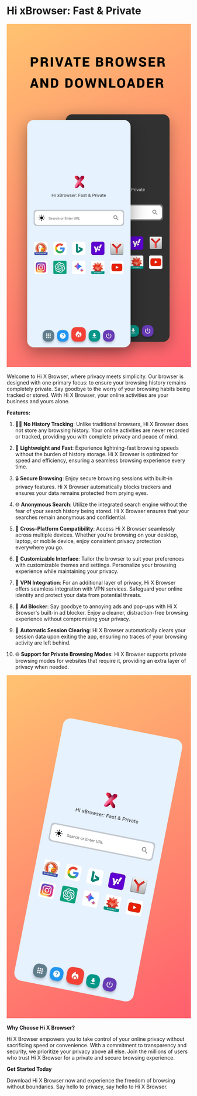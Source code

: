 # Hi xBrowser: Fast & Private
![Screenshot](bharatsavvy.png)

Welcome to Hi X Browser, where privacy meets simplicity. Our browser is designed with one primary focus: to ensure your browsing history remains completely private. Say goodbye to the worry of your browsing habits being tracked or stored. With Hi X Browser, your online activities are your business and yours alone.

**Features:**

1. 🕵️‍♂️ **No History Tracking**: Unlike traditional browsers, Hi X Browser does not store any browsing history. Your online activities are never recorded or tracked, providing you with complete privacy and peace of mind.

2. 🚀 **Lightweight and Fast**: Experience lightning-fast browsing speeds without the burden of history storage. Hi X Browser is optimized for speed and efficiency, ensuring a seamless browsing experience every time.

3. 🔒 **Secure Browsing**: Enjoy secure browsing sessions with built-in privacy features. Hi X Browser automatically blocks trackers and ensures your data remains protected from prying eyes.

4. 🌐 **Anonymous Search**: Utilize the integrated search engine without the fear of your search history being stored. Hi X Browser ensures that your searches remain anonymous and confidential.

5. 📱 **Cross-Platform Compatibility**: Access Hi X Browser seamlessly across multiple devices. Whether you're browsing on your desktop, laptop, or mobile device, enjoy consistent privacy protection everywhere you go.

6. 🎨 **Customizable Interface**: Tailor the browser to suit your preferences with customizable themes and settings. Personalize your browsing experience while maintaining your privacy.

7. 📡 **VPN Integration**: For an additional layer of privacy, Hi X Browser offers seamless integration with VPN services. Safeguard your online identity and protect your data from potential threats.

8. 🛑 **Ad Blocker**: Say goodbye to annoying ads and pop-ups with Hi X Browser's built-in ad blocker. Enjoy a cleaner, distraction-free browsing experience without compromising your privacy.

9. 🔄 **Automatic Session Clearing**: Hi X Browser automatically clears your session data upon exiting the app, ensuring no traces of your browsing activity are left behind.

10. 🌐 **Support for Private Browsing Modes**: Hi X Browser supports private browsing modes for websites that require it, providing an extra layer of privacy when needed.

![Screenshot](xBrowser.png)


**Why Choose Hi X Browser?**

Hi X Browser empowers you to take control of your online privacy without sacrificing speed or convenience. With a commitment to transparency and security, we prioritize your privacy above all else. Join the millions of users who trust Hi X Browser for a private and secure browsing experience.

**Get Started Today**

Download Hi X Browser now and experience the freedom of browsing without boundaries. Say hello to privacy, say hello to Hi X Browser.
